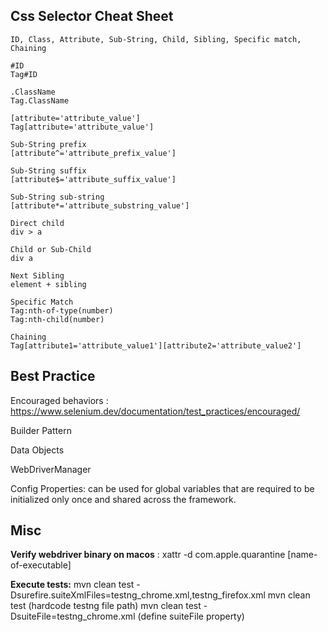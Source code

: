 ## Css Selector Cheat Sheet
```
ID, Class, Attribute, Sub-String, Child, Sibling, Specific match, Chaining

#ID
Tag#ID

.ClassName
Tag.ClassName

[attribute='attribute_value']
Tag[attribute='attribute_value']

Sub-String prefix
[attribute^='attribute_prefix_value']

Sub-String suffix
[attribute$='attribute_suffix_value']

Sub-String sub-string
[attribute*='attribute_substring_value']

Direct child
div > a

Child or Sub-Child
div a

Next Sibling
element + sibling

Specific Match
Tag:nth-of-type(number)
Tag:nth-child(number)

Chaining
Tag[attribute1='attribute_value1'][attribute2='attribute_value2']
```

## Best Practice
Encouraged behaviors : https://www.selenium.dev/documentation/test_practices/encouraged/

Builder Pattern

Data Objects

WebDriverManager

Config Properties: can be used for global variables that are required to be initialized only once and shared across the framework.

## Misc
**Verify webdriver binary on macos** : xattr -d com.apple.quarantine [name-of-executable]

**Execute tests:** 
mvn clean test -Dsurefire.suiteXmlFiles=testng_chrome.xml,testng_firefox.xml
mvn clean test (hardcode testng file path)
mvn clean test -DsuiteFile=testng_chrome.xml (define suiteFile property)